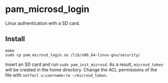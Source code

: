 # pam_microsd_login

Linux authentication with a SD card.

## Install

```
make
sudo cp pam_microsd_login.so /lib/x86_64-linux-gnu/security/
```

Insert an SD card and run `sudo pam_init_microsd`. As a result, `microsd_token` will be created in the home directory. Change the ACL permissions of the file with `setfacl u:username:rw ~/microsd_token`.
